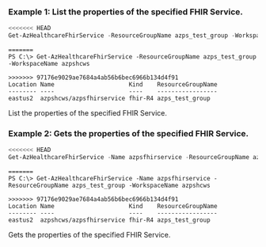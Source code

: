### Example 1: List the properties of the specified FHIR Service.
```powershell
<<<<<<< HEAD
Get-AzHealthcareFhirService -ResourceGroupName azps_test_group -WorkspaceName azpshcws
```

```output
=======
PS C:\> Get-AzHealthcareFhirService -ResourceGroupName azps_test_group -WorkspaceName azpshcws

>>>>>>> 97176e9029ae7684a4ab56b6bec6966b134d4f91
Location Name                     Kind    ResourceGroupName
-------- ----                     ----    -----------------
eastus2  azpshcws/azpsfhirservice fhir-R4 azps_test_group
```

List the properties of the specified FHIR Service.

### Example 2: Gets the properties of the specified FHIR Service.
```powershell
<<<<<<< HEAD
Get-AzHealthcareFhirService -Name azpsfhirservice -ResourceGroupName azps_test_group -WorkspaceName azpshcws
```

```output
=======
PS C:\> Get-AzHealthcareFhirService -Name azpsfhirservice -ResourceGroupName azps_test_group -WorkspaceName azpshcws

>>>>>>> 97176e9029ae7684a4ab56b6bec6966b134d4f91
Location Name                     Kind    ResourceGroupName
-------- ----                     ----    -----------------
eastus2  azpshcws/azpsfhirservice fhir-R4 azps_test_group
```

Gets the properties of the specified FHIR Service.